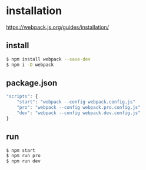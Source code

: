 # installation

https://webpack.js.org/guides/installation/

## install

```sh
$ npm install webpack --save-dev
$ npm i -D webpack

```

## package.json

```js
"scripts": {
    "start": "webpack --config webpack.config.js"
    "pro": "webpack --config webpack.pro.config.js"
    "dev": "webpack --config webpack.dev.config.js"
}

``` 
## run

```sh
$ npm start
$ npm run pro
$ npm run dev

```

